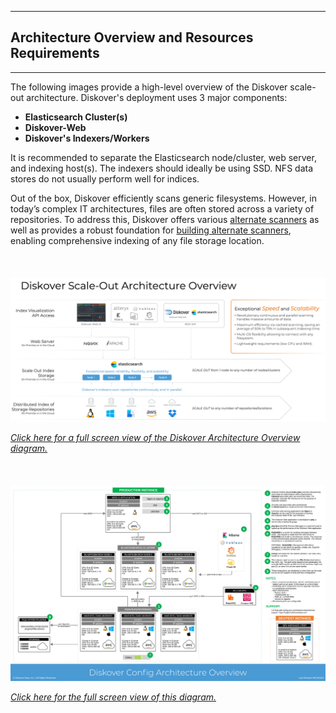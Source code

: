 <p id="architecture_diagram"></p>

___
## Architecture Overview and Resources Requirements
___

The following images provide a high-level overview of the Diskover scale-out architecture. Diskover's deployment uses 3 major components:

- **Elasticsearch Cluster(s)**
- **Diskover-Web**
- **Diskover's Indexers/Workers**

It is recommended to separate the Elasticsearch node/cluster, web server, and indexing host(s). The indexers should ideally be using SSD. NFS data stores do not usually perform well for indices.

Out of the box, Diskover efficiently scans generic filesystems. However, in today’s complex IT architectures, files are often stored across a variety of repositories. To address this, Diskover offers various [alternate scanners](https://diskoverdata.com/products/indexers/) as well as provides a robust foundation for [building alternate scanners](https://docs.diskoverdata.com/diskover_dev_guide/#develop-your-own-alternate-scanner), enabling comprehensive indexing of any file storage location.
<br><br><br><br>
![Image: Diskover Architecture Overview](images/diskover_architecture_overview.png)

_[Click here for a full screen view of the Diskover Architecture Overview diagram.](images/diskover_architecture_overview.png)_
<br><br><br><br>
![Image: Diskover Reference Diagram Architecture](images/diskover_config_template.png)

_[Click here for the full screen view of this diagram.](images/diskover_config_template.png)_
